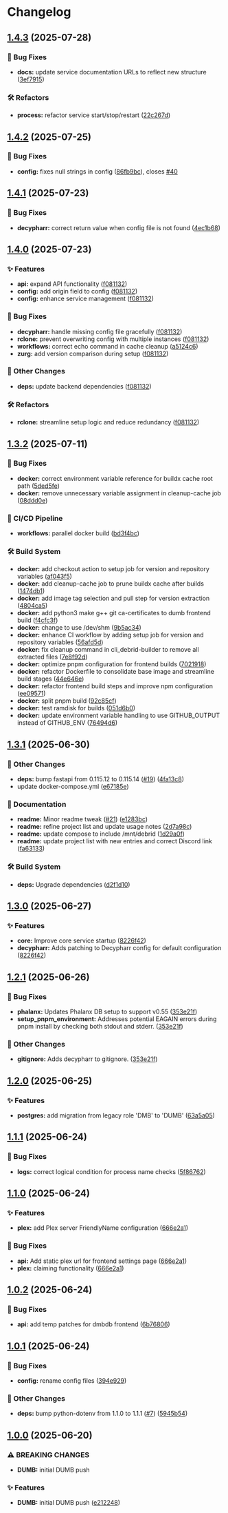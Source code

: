 # Changelog

## [1.4.3](https://github.com/I-am-PUID-0/DUMB/compare/1.4.2...1.4.3) (2025-07-28)


### 🐛 Bug Fixes

* **docs:** update service documentation URLs to reflect new structure ([3ef7915](https://github.com/I-am-PUID-0/DUMB/commit/3ef791525b070346620966195cb65655365f04b5))


### 🛠️ Refactors

* **process:** refactor service start/stop/restart ([22c267d](https://github.com/I-am-PUID-0/DUMB/commit/22c267ddbcbd182194ddf6301cc961f3cd5cd7ce))

## [1.4.2](https://github.com/I-am-PUID-0/DUMB/compare/1.4.1...1.4.2) (2025-07-25)


### 🐛 Bug Fixes

* **config:** fixes null strings in config ([86fb9bc](https://github.com/I-am-PUID-0/DUMB/commit/86fb9bc6883c29f1e1a38c5a658454e09b78177e)), closes [#40](https://github.com/I-am-PUID-0/DUMB/issues/40)

## [1.4.1](https://github.com/I-am-PUID-0/DUMB/compare/1.4.0...1.4.1) (2025-07-23)


### 🐛 Bug Fixes

* **decypharr:** correct return value when config file is not found ([4ec1b68](https://github.com/I-am-PUID-0/DUMB/commit/4ec1b68dbd8ce768ac39d7663996fcbc8a3523fd))

## [1.4.0](https://github.com/I-am-PUID-0/DUMB/compare/1.3.2...1.4.0) (2025-07-23)


### ✨ Features

* **api:** expand API functionality ([f081132](https://github.com/I-am-PUID-0/DUMB/commit/f081132a134d47fe5f689c882d2d8bd9988028d6))
* **config:** add origin field to config ([f081132](https://github.com/I-am-PUID-0/DUMB/commit/f081132a134d47fe5f689c882d2d8bd9988028d6))
* **config:** enhance service management ([f081132](https://github.com/I-am-PUID-0/DUMB/commit/f081132a134d47fe5f689c882d2d8bd9988028d6))


### 🐛 Bug Fixes

* **decypharr:** handle missing config file gracefully ([f081132](https://github.com/I-am-PUID-0/DUMB/commit/f081132a134d47fe5f689c882d2d8bd9988028d6))
* **rclone:** prevent overwriting config with multiple instances ([f081132](https://github.com/I-am-PUID-0/DUMB/commit/f081132a134d47fe5f689c882d2d8bd9988028d6))
* **workflows:** correct echo command in cache cleanup ([a5124c6](https://github.com/I-am-PUID-0/DUMB/commit/a5124c686f55f056963efc293a264a75f8b0a34c))
* **zurg:** add version comparison during setup ([f081132](https://github.com/I-am-PUID-0/DUMB/commit/f081132a134d47fe5f689c882d2d8bd9988028d6))


### 🤡 Other Changes

* **deps:** update backend dependencies ([f081132](https://github.com/I-am-PUID-0/DUMB/commit/f081132a134d47fe5f689c882d2d8bd9988028d6))


### 🛠️ Refactors

* **rclone:** streamline setup logic and reduce redundancy ([f081132](https://github.com/I-am-PUID-0/DUMB/commit/f081132a134d47fe5f689c882d2d8bd9988028d6))

## [1.3.2](https://github.com/I-am-PUID-0/DUMB/compare/1.3.1...1.3.2) (2025-07-11)


### 🐛 Bug Fixes

* **docker:** correct environment variable reference for buildx cache root path ([5ded5fe](https://github.com/I-am-PUID-0/DUMB/commit/5ded5fea1b6e30f86ed2082c9b078d32d62793a4))
* **docker:** remove unnecessary variable assignment in cleanup-cache job ([08ddd0e](https://github.com/I-am-PUID-0/DUMB/commit/08ddd0ea1482afd6fa2695203ff06eb9dc3f8051))


### 🚀 CI/CD Pipeline

* **workflows:** parallel docker build ([bd3f4bc](https://github.com/I-am-PUID-0/DUMB/commit/bd3f4bcd99df6352e6d769b7a3cf3a1b50af6a1e))


### 🛠️ Build System

* **docker:** add checkout action to setup job for version and repository variables ([af043f5](https://github.com/I-am-PUID-0/DUMB/commit/af043f55ede69bcdbc125ff1d1fcb4fd6b18ca1a))
* **docker:** add cleanup-cache job to prune buildx cache after builds ([1474db1](https://github.com/I-am-PUID-0/DUMB/commit/1474db1078c25cdd91614b4a0015126112b89883))
* **docker:** add image tag selection and pull step for version extraction ([4804ca5](https://github.com/I-am-PUID-0/DUMB/commit/4804ca5e9f970a4678eb093d156acd0a59840779))
* **docker:** add python3 make g++ git ca-certificates to dumb frontend build ([f4cfc3f](https://github.com/I-am-PUID-0/DUMB/commit/f4cfc3f69bf0be2edbe38c3f717a5655d6ff7b25))
* **docker:** change to use /dev/shm ([9b5ac34](https://github.com/I-am-PUID-0/DUMB/commit/9b5ac3428c4d3da9da7df8d029e98528a791f381))
* **docker:** enhance CI workflow by adding setup job for version and repository variables ([56afd5d](https://github.com/I-am-PUID-0/DUMB/commit/56afd5dc80969d4d99905c9121527f55eff98e92))
* **docker:** fix cleanup command in cli_debrid-builder to remove all extracted files ([7e8f92d](https://github.com/I-am-PUID-0/DUMB/commit/7e8f92d1e56f6ac20e8754febc6fb14cc0295c85))
* **docker:** optimize pnpm configuration for frontend builds ([7021918](https://github.com/I-am-PUID-0/DUMB/commit/70219182f16377410e1f32ada8991fd85e9d6091))
* **docker:** refactor Dockerfile to consolidate base image and streamline build stages ([44e646e](https://github.com/I-am-PUID-0/DUMB/commit/44e646e5d3147129dbb6f722d8d9e9c4dde84bb0))
* **docker:** refactor frontend build steps and improve npm configuration ([ee09571](https://github.com/I-am-PUID-0/DUMB/commit/ee095715758d44dcc3811577f802e00eff1dfeaa))
* **docker:** split pnpm build ([92c85cf](https://github.com/I-am-PUID-0/DUMB/commit/92c85cf20c3db9bcba0bfdf936c92b5d17570bc4))
* **docker:** test ramdisk for builds ([051d6b0](https://github.com/I-am-PUID-0/DUMB/commit/051d6b09375f61049b9330e388b8bd2feb24e39f))
* **docker:** update environment variable handling to use GITHUB_OUTPUT instead of GITHUB_ENV ([76494d6](https://github.com/I-am-PUID-0/DUMB/commit/76494d6abc80d24bb8a2c900be0f7395874cf187))

## [1.3.1](https://github.com/I-am-PUID-0/DUMB/compare/1.3.0...1.3.1) (2025-06-30)


### 🤡 Other Changes

* **deps:** bump fastapi from 0.115.12 to 0.115.14 ([#19](https://github.com/I-am-PUID-0/DUMB/issues/19)) ([4fa13c8](https://github.com/I-am-PUID-0/DUMB/commit/4fa13c88c507df9d88893a48d56a8487eb8a0f79))
* update docker-compose.yml ([e67185e](https://github.com/I-am-PUID-0/DUMB/commit/e67185e0b8045dab2f870186ef8eddc6f1ab37a8))


### 📖 Documentation

* **readme:** Minor readme tweak ([#21](https://github.com/I-am-PUID-0/DUMB/issues/21)) ([e1283bc](https://github.com/I-am-PUID-0/DUMB/commit/e1283bcc25695cc2a1a072a1b6014949b1d15f6e))
* **readme:** refine project list and update usage notes ([2d7a98c](https://github.com/I-am-PUID-0/DUMB/commit/2d7a98c5f004c00c32d25276e9a4b5eb28e0921c))
* **readme:** update compose to include /mnt/debrid ([1d29a0f](https://github.com/I-am-PUID-0/DUMB/commit/1d29a0fe7ddace329e1c29f855d950b1905b8fe9))
* **readme:** update project list with new entries and correct Discord link ([fa63133](https://github.com/I-am-PUID-0/DUMB/commit/fa63133fa842be97760b35ea250911b84eb12d1e))


### 🛠️ Build System

* **deps:** Upgrade dependencies ([d2f1d10](https://github.com/I-am-PUID-0/DUMB/commit/d2f1d10e97bdcae84ec306d3f6cf129feeee2b22))

## [1.3.0](https://github.com/I-am-PUID-0/DUMB/compare/1.2.1...1.3.0) (2025-06-27)


### ✨ Features

* **core:** Improve core service startup ([8226f42](https://github.com/I-am-PUID-0/DUMB/commit/8226f42c0ebee34a828309a06e4f4be57bf45ea9))
* **decypharr:** Adds patching to Decypharr config for default configuration ([8226f42](https://github.com/I-am-PUID-0/DUMB/commit/8226f42c0ebee34a828309a06e4f4be57bf45ea9))

## [1.2.1](https://github.com/I-am-PUID-0/DUMB/compare/1.2.0...1.2.1) (2025-06-26)


### 🐛 Bug Fixes

* **phalanx:** Updates Phalanx DB setup to support v0.55 ([353e21f](https://github.com/I-am-PUID-0/DUMB/commit/353e21f393ee0cc177673711ec8197caf7f635b4))
* **setup_pnpm_environment:** Addresses potential EAGAIN errors during pnpm install by checking both stdout and stderr. ([353e21f](https://github.com/I-am-PUID-0/DUMB/commit/353e21f393ee0cc177673711ec8197caf7f635b4))


### 🤡 Other Changes

* **gitignore:** Adds decypharr to gitignore. ([353e21f](https://github.com/I-am-PUID-0/DUMB/commit/353e21f393ee0cc177673711ec8197caf7f635b4))

## [1.2.0](https://github.com/I-am-PUID-0/DUMB/compare/1.1.1...1.2.0) (2025-06-25)


### ✨ Features

* **postgres:** add migration from legacy role 'DMB' to 'DUMB' ([63a5a05](https://github.com/I-am-PUID-0/DUMB/commit/63a5a055afc31b7e5928a160433e2d20b2ea2191))

## [1.1.1](https://github.com/I-am-PUID-0/DUMB/compare/1.1.0...1.1.1) (2025-06-24)


### 🐛 Bug Fixes

* **logs:** correct logical condition for process name checks ([5f86762](https://github.com/I-am-PUID-0/DUMB/commit/5f86762b57ca3b89f4fe7912faaa6fd8a2133ba4))

## [1.1.0](https://github.com/I-am-PUID-0/DUMB/compare/1.0.2...1.1.0) (2025-06-24)


### ✨ Features

* **plex:** add Plex server FriendlyName configuration ([666e2a1](https://github.com/I-am-PUID-0/DUMB/commit/666e2a17284675f7c92d37a6dc92882dc173879e))


### 🐛 Bug Fixes

* **api:** Add static plex url for frontend settings page ([666e2a1](https://github.com/I-am-PUID-0/DUMB/commit/666e2a17284675f7c92d37a6dc92882dc173879e))
* **plex:** claiming functionality ([666e2a1](https://github.com/I-am-PUID-0/DUMB/commit/666e2a17284675f7c92d37a6dc92882dc173879e))

## [1.0.2](https://github.com/I-am-PUID-0/DUMB/compare/1.0.1...1.0.2) (2025-06-24)


### 🐛 Bug Fixes

* **api:** add temp patches for dmbdb frontend ([6b76806](https://github.com/I-am-PUID-0/DUMB/commit/6b76806ea4f88b73d51743b7c41025db3bb032a6))

## [1.0.1](https://github.com/I-am-PUID-0/DUMB/compare/1.0.0...1.0.1) (2025-06-24)


### 🐛 Bug Fixes

* **config:** rename config files ([394e929](https://github.com/I-am-PUID-0/DUMB/commit/394e9298b29f66aaf8808cd709c189733792a97d))


### 🤡 Other Changes

* **deps:** bump python-dotenv from 1.1.0 to 1.1.1 ([#7](https://github.com/I-am-PUID-0/DUMB/issues/7)) ([5945b54](https://github.com/I-am-PUID-0/DUMB/commit/5945b5403829ac1f0c2fe84f0d5a1104d65c773a))

## [1.0.0](https://github.com/I-am-PUID-0/DUMB/commit/91ecaccf3d58b647b2ee1278b47f2767758582a6) (2025-06-20)


### ⚠ BREAKING CHANGES

* **DUMB:** initial DUMB push

### ✨ Features

* **DUMB:** initial DUMB push ([e212248](https://github.com/I-am-PUID-0/DUMB/commit/e2122487a50af15714929ffc5d0e3bd9d73fb160))
